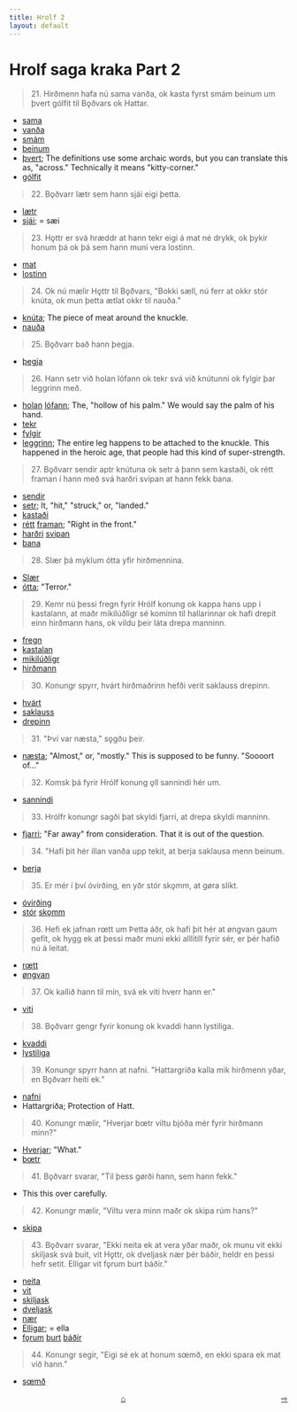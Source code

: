 ```yaml
---
title: Hrolf 2
layout: default
---
```


# Hrolf saga kraka Part 2

>21\. Hirðmenn hafa nú sama vanða, ok kasta fyrst smám beinum um þvert gólfit til Bǫðvars ok Hattar.

* [sama](https://en.wiktionary.org/wiki/samr)
* [vanða](http://www.germanic-lexicon-project.org/cgi-bin/gmc_search_v3?cmd=viewthis&id=cv:b0677:19)
* [smám](http://www.germanic-lexicon-project.org/cgi-bin/gmc_search_v3?cmd=viewthis&id=cv:b0570:40)
* [beinum](https://en.wiktionary.org/wiki/bein#Old_Norse)
* [þvert](https://en.wiktionary.org/wiki/%C3%BEverr); The definitions use some archaic words, but you can translate this as, "across." Technically it means "kitty-corner."
* [gólfit](http://www.germanic-lexicon-project.org/cgi-bin/gmc_search_v3?cmd=viewthis&id=cv:b0210:18)

>22\. Bǫðvarr lætr sem hann sjái eigi þetta.

* [lætr](https://en.wiktionary.org/wiki/l%C3%A1ta#Old_Norse)
* [sjái](https://en.wiktionary.org/wiki/sj%C3%A1#Alternative_forms); = sæi

>23\. Hǫttr er svá hræddr at hann tekr eigi á mat né drykk, ok þykir honum þá ok þá sem hann muni vera lostinn. 

* [mat](http://www.germanic-lexicon-project.org/cgi-bin/gmc_search_v3?cmd=viewthis&id=cv:b0414:52)
* [lostinn](https://en.wiktionary.org/wiki/lj%C3%B3sta#Old_Norse)

>24\. Ok nú mælir Hǫttr til Bǫðvars, "Bokki sæll, nú ferr at okkr stór knúta, ok mun þetta ætlat okkr til nauða."

* [knúta](http://www.germanic-lexicon-project.org/cgi-bin/gmc_search_v3?cmd=viewthis&id=cv:b0346:28); The piece of meat around the knuckle.
* [nauða](https://en.wiktionary.org/wiki/nau%C3%B0#Old_Norse)

>25\. Bǫðvarr bað hann þegja. 

* [þegja](https://en.wiktionary.org/wiki/%C3%BEegja#Old_Norse)

>26\. Hann setr við holan lófann ok tekr svá við knútunni ok fylgir þar leggrinn með.

* [holan](https://en.wiktionary.org/wiki/hola#Icelandic) [lófann](https://en.wiktionary.org/wiki/l%C3%B3fi#Old_Norse); The, "hollow of his palm." We would say the palm of his hand.
* [tekr](https://en.wiktionary.org/wiki/taka#Old_Norse)
* [fylgir](https://en.wiktionary.org/wiki/fylgja#Old_Norse)
* [leggrinn](https://en.wiktionary.org/wiki/leggr); The entire leg happens to be attached to the knuckle. This happened in the heroic age, that people had this kind of super-strength.

>27\. Bǫðvarr sendir aptr knútuna ok setr á þann sem kastaði, ok rétt framan í hann með svá harðri svipan at hann fekk bana. 

* [sendir](https://en.wiktionary.org/wiki/senda)
* [setr](https://en.wiktionary.org/wiki/setja#Old_Norse); It, "hit," "struck," or, "landed."
* [kastaði](https://en.wiktionary.org/wiki/kasta#Old_Norse)
* [rétt](https://en.wiktionary.org/wiki/r%C3%A9tt#Old_Norse) [framan](https://en.wiktionary.org/wiki/framan#Old_Norse); "Right in the front."
* [harðri](https://en.wiktionary.org/wiki/har%C3%B0r) [svipan](http://www.germanic-lexicon-project.org/cgi-bin/gmc_search_v3?cmd=viewthis&id=cv:b0611:42)
* [bana](https://en.wiktionary.org/wiki/bana#Old_Norse)

>28\. Slær þá myklum ótta yfir hirðmennina.

* [Slær](https://en.wiktionary.org/wiki/sl%C3%A1#Old_Norse)
* [ótta](http://www.germanic-lexicon-project.org/cgi-bin/gmc_search_v3?cmd=viewthis&id=cv:b0473:29); "Terror."

>29\. Kemr nú þessi fregn fyrir Hrólf konung ok kappa hans upp í kastalann, at maðr mikilúðligr sé kominn til hallarinnar ok hafi drepit einn hirðmann hans, ok vildu þeir láta drepa manninn. 

* [fregn](http://www.germanic-lexicon-project.org/cgi-bin/gmc_search_v3?cmd=viewthis&id=cv:b0172:11)
* [kastalan](http://www.germanic-lexicon-project.org/cgi-bin/gmc_search_v3?cmd=viewthis&id=cv:b0333:2)
* [mikilúðligr](http://www.germanic-lexicon-project.org/cgi-bin/gmc_search_v3?cmd=viewthis&id=cv:b0428:1)
* [hirðmann](http://www.germanic-lexicon-project.org/cgi-bin/gmc_search_v3?cmd=viewthis&id=cv:b0264:5)

>30\. Konungr spyrr, hvárt hirðmaðrinn hefði verit saklauss drepinn.

* [hvárt](https://en.wiktionary.org/wiki/hv%C3%A1rr)
* [saklauss](http://www.germanic-lexicon-project.org/cgi-bin/gmc_search_v3?cmd=viewthis&id=cv:b0620:7)
* [drepinn](https://en.wiktionary.org/wiki/drepa#Old_Norse)

>31\. "Því var næsta," sǫgðu þeir.

* [næsta](http://www.germanic-lexicon-project.org/cgi-bin/gmc_search_v3?cmd=viewthis&id=cv:b0461:16); "Almost," or, "mostly." This is supposed to be funny. "Soooort of..."

>32\. Komsk þá fyrir Hrólf konung ǫll sannindi hér um.

* [sannindi](http://www.germanic-lexicon-project.org/cgi-bin/gmc_search_v3?cmd=viewthis&id=cv:b0514:21)

>33\. Hrólfr konungr sagði þat skyldi fjarri, at drepa skyldi manninn.

* [fjarri](http://www.germanic-lexicon-project.org/cgi-bin/gmc_search_v3?cmd=viewthis&id=cv:b0156:62); "Far away" from consideration. That it is out of the question.

>34\. "Hafi þit hér illan vanða upp tekit, at berja saklausa menn beinum.

* [berja](https://en.wiktionary.org/wiki/berja#Old_Norse)

>35\. Er mér í því óvirðing, en yðr stór skǫmm, at gøra slíkt.

* [óvirðing](https://en.wiktionary.org/wiki/%C3%B3vir%C3%B0ing)
* [stór](https://en.wiktionary.org/wiki/st%C3%B3r#Old_Norse) [skǫmm](http://www.germanic-lexicon-project.org/cgi-bin/gmc_search_v3?cmd=viewthis&id=cv:b0565:31)

>36\. Hefi ek jafnan rœtt um Þetta áðr, ok hafi þit hér at øngvan gaum gefit, ok hygg ek at þessi maðr muni ekki alllítill fyrir sér, er þér hafið nú á leitat. 

* [rœtt](https://en.wiktionary.org/wiki/r%C3%A9ttr)
* [øngvan](https://en.wiktionary.org/wiki/engi#Pronoun)

>37\. Ok kallið hann til mín, svá ek viti hverr hann er."

* [viti](https://en.wiktionary.org/wiki/vita#Old_Norse)

>38\. Bǫðvarr gengr fyrir konung ok kvaddi hann lystiliga.

* [kvaddi](https://en.wiktionary.org/wiki/kve%C3%B0ja#Old_Norse)
* [lystiliga](http://www.germanic-lexicon-project.org/cgi-bin/gmc_search_v3?cmd=viewthis&id=cv:b0402:13)

>39\. Konungr spyrr hann at nafni. "Hattargriða kalla mik hirðmenn yðar, en Bǫðvarr heiti ek."

* [nafni](https://en.wiktionary.org/wiki/nafni#Old_Norse)
* Hattargriða; Protection of Hatt. 

>40\. Konungr mælir, "Hverjar bœtr viltu bjóða mér fyrir hirðmann minn?"

* [Hverjar](https://en.wiktionary.org/wiki/hverr); "What."
* [bœtr](https://en.wiktionary.org/wiki/b%C3%B3t#Old_Norse)

>41\. Bǫðvarr svarar, "Til þess gørði hann, sem hann fekk."

* This this over carefully. 

>42\. Konungr mælir, "Viltu vera minn maðr ok skipa rúm hans?"

* [skipa](https://en.wiktionary.org/wiki/skipa#Old_Norse)

>43\. Bǫðvarr svarar, "Ekki neita ek at vera yðar maðr, ok munu vit ekki skiljask svá buit, vit Hǫttr, ok dveljask nær þér báðir, heldr en þessi hefr setit. Elligar vit fǫrum burt báðir."

* [neita](https://en.wiktionary.org/wiki/neita#Old_Norse)
* [vit](https://en.wiktionary.org/wiki/ek#Old_Norse)
* [skiljask](https://en.wiktionary.org/wiki/skilja#Old_Norse)
* [dveljask](https://en.wiktionary.org/wiki/dvelja#Old_Norse)
* [nær](https://en.wiktionary.org/wiki/n%C3%A6r#Old_Norse)
* [Elligar](http://www.germanic-lexicon-project.org/cgi-bin/gmc_search_v3?cmd=viewthis&id=cv:b0126:21); = ella
* [fǫrum](https://en.wiktionary.org/wiki/fara#Old_Norse) [burt](https://en.wiktionary.org/wiki/braut#Old_Norse) [báðir](https://en.wiktionary.org/wiki/b%C3%A1%C3%B0ir#Old_Norse)

>44\. Konungr segir, "Eigi sé ek at honum sœmð, en ekki spara ek mat við hann."

* [sœmð](https://en.wiktionary.org/wiki/s%C5%93md)

<div style="float: right"><a href="http://rcblack.net/reader/hrolf2">⇨</a></div>
<div style="margin: 0 auto; width: 100px;"><a href="http://rcblack.net/grammar/front">&#8962;</a></div>

